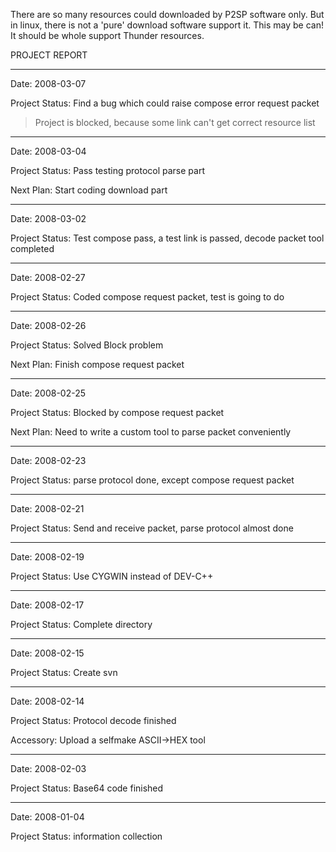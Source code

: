 There are so many resources could downloaded by P2SP software only. But in linux, there is not a 'pure' download software support it. This may be can!
It should be whole support Thunder resources.












PROJECT REPORT

---

Date: 2008-03-07

Project Status: Find a bug which could raise compose error request packet
> Project is blocked, because some link can't get correct resource list


---

Date: 2008-03-04

Project Status: Pass testing protocol parse part

Next Plan: Start coding download part


---

Date: 2008-03-02

Project Status: Test compose pass, a test link is passed, decode packet tool completed


---

Date: 2008-02-27

Project Status: Coded compose request packet, test is going to do


---

Date: 2008-02-26

Project Status: Solved Block problem

Next Plan: Finish compose request packet


---

Date: 2008-02-25

Project Status: Blocked by compose request packet

Next Plan: Need to write a custom tool to parse packet conveniently


---

Date: 2008-02-23

Project Status: parse protocol done, except compose request packet


---

Date: 2008-02-21

Project Status: Send and receive packet, parse protocol almost done


---

Date: 2008-02-19

Project Status: Use CYGWIN instead of DEV-C++


---

Date: 2008-02-17

Project Status: Complete directory


---

Date: 2008-02-15

Project Status: Create svn


---

Date: 2008-02-14

Project Status: Protocol decode finished

Accessory: Upload a selfmake ASCII->HEX tool



---

Date: 2008-02-03

Project Status: Base64 code finished



---

Date: 2008-01-04

Project Status: information collection
